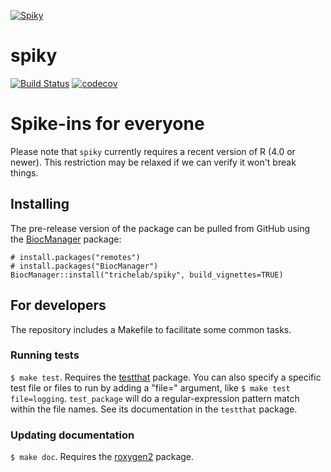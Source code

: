 [![Spiky](vignettes/spiky-small.png)](https://github.com/trichelab/spiky)

# spiky

[![Build Status](https://travis-ci.org/trichelab/spiky.png?branch=master)](https://travis-ci.org/trichelab/spiky)  [![codecov](https://codecov.io/gh/trichelab/spiky/branch/master/graph/badge.svg)](https://codecov.io/gh/trichelab/spiky)

# Spike-ins for everyone 

Please note that `spiky` currently requires a recent version of R (4.0 or newer).
This restriction may be relaxed if we can verify it won't break things.

## Installing

The pre-release version of the package can be pulled from GitHub using the [BiocManager](https://cran.r-project.org/package/BiocManager) package:

    # install.packages("remotes")
    # install.packages("BiocManager")
    BiocManager::install("trichelab/spiky", build_vignettes=TRUE)

## For developers

The repository includes a Makefile to facilitate some common tasks.

### Running tests

`$ make test`. Requires the [testthat](https://github.com/hadley/testthat) package. You can also specify a specific test file or files to run by adding a "file=" argument, like `$ make test file=logging`. `test_package` will do a regular-expression pattern match within the file names. See its documentation in the `testthat` package.

### Updating documentation

`$ make doc`. Requires the [roxygen2](https://github.com/klutometis/roxygen) package.
